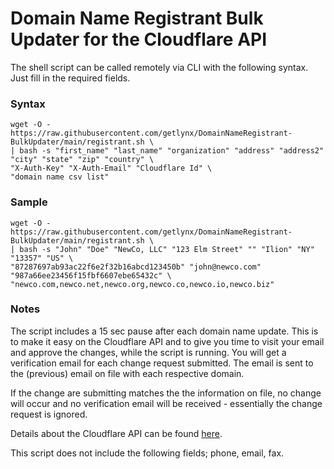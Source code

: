 # Domain Name Registrant Bulk Updater for the Cloudflare API

The shell script can be called remotely via CLI with the following syntax. Just fill in the required fields.

### Syntax

```
wget -O - https://raw.githubusercontent.com/getlynx/DomainNameRegistrant-BulkUpdater/main/registrant.sh \
| bash -s "first_name" "last_name" "organization" "address" "address2" "city" "state" "zip" "country" \
"X-Auth-Key" "X-Auth-Email" "Cloudflare Id" \
"domain name csv list"
```

### Sample

```
wget -O - https://raw.githubusercontent.com/getlynx/DomainNameRegistrant-BulkUpdater/main/registrant.sh \
| bash -s "John" "Doe" "NewCo, LLC" "123 Elm Street" "" "Ilion" "NY" "13357" "US" \
"87287697ab93ac22f6e2f32b16abcd123450b" "john@newco.com" "987a66ee23456f15fbf6607ebe65432c" \
"newco.com,newco.net,newco.org,newco.co,newco.io,newco.biz"
```

### Notes

The script includes a 15 sec pause after each domain name update. This is to make it easy on the Cloudflare API and to give you time to visit your email and approve the changes, while the script is running. You will get a verification email for each change request submitted. The email is sent to the (previous) email on file with each respective domain. 

If the change are submitting matches the the information on file, no change will occur and no verification email will be received - essentially the change request is ignored.

Details about the Cloudflare API can be found [here](https://api.cloudflare.com/#registrar-domains-update-domain).

This script does not include the following fields; phone, email, fax.
